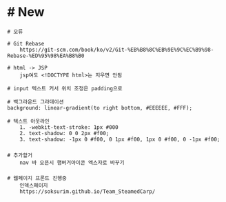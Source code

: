 # # New
    # 오류
     
    # Git Rebase
        https://git-scm.com/book/ko/v2/Git-%EB%B8%8C%EB%9E%9C%EC%B9%98-Rebase-%ED%95%98%EA%B8%B0
        
    # html -> JSP
        jsp여도 <!DOCTYPE html>는 지우면 안됨

    # input 텍스트 커서 위치 조정은 padding으로

    # 백그라운드 그라데이션
    background: linear-gradient(to right bottom, #EEEEEE, #FFF);

    # 텍스트 아웃라인
        1. -webkit-text-stroke: 1px #000
        2. text-shadow: 0 0 2px #f00;
        3. text-shadow: -1px 0 #f00, 0 1px #f00, 1px 0 #f00, 0 -1px #f00;
####
    # 추가할거
        nav 바 오픈시 햄버거아이콘 엑스자로 바꾸기
        
    
####
    # 웹페이지 프론트 진행중
        인덱스페이지
        https://soksurim.github.io/Team_SteamedCarp/
